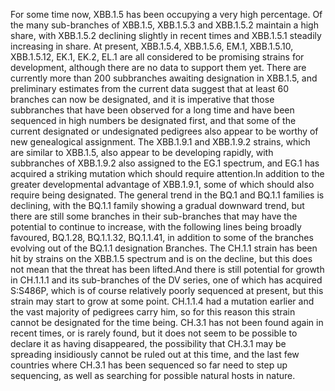 For some time now, XBB.1.5 has been occupying a very high percentage.
Of the many sub-branches of XBB.1.5, XBB.1.5.3 and XBB.1.5.2 maintain a high share, with XBB.1.5.2 declining slightly in recent times and XBB.1.5.1 steadily increasing in share.
At present, XBB.1.5.4, XBB.1.5.6, EM.1, XBB.1.5.10, XBB.1.5.12, EK.1, EK.2, EL.1 are all considered to be promising strains for development, although there are no data to support them yet.
There are currently more than 200 subbranches awaiting designation in XBB.1.5, and preliminary estimates from the current data suggest that at least 60 branches can now be designated, and it is imperative that those subbranches that have been observed for a long time and have been sequenced in high numbers be designated first, and that some of the current designated or undesignated pedigrees also appear to be worthy of new genealogical assignment.
The XBB.1.9.1 and XBB.1.9.2 strains, which are similar to XBB.1.5, also appear to be developing rapidly, with subbranches of XBB.1.9.2 also assigned to the EG.1 spectrum, and EG.1 has acquired a striking mutation which should require attention.In addition to the greater developmental advantage of XBB.1.9.1, some of which should also require being designated.
The general trend in the BQ.1 and BQ.1.1 families is declining, with the BQ.1.1 family showing a gradual downward trend, but there are still some branches in their sub-branches that may have the potential to continue to increase, with the following lines being broadly favoured, BQ.1.28, BQ.1.1.32, BQ.1.1.41, in addition to some of the branches evolving out of the BQ.1.1 designation Branches.
The CH.1.1 strain has been hit by strains on the XBB.1.5 spectrum and is on the decline, but this does not mean that the threat has been lifted.And there is still potential for growth in CH.1.1.1 and its sub-branches of the DV series, one of which has acquired S:S486P, which is of course relatively poorly sequenced at present, but this strain may start to grow at some point. CH.1.1.4 had a mutation earlier and the vast majority of pedigrees carry him, so for this reason this strain cannot be designated for the time being. CH.3.1 has not been found again in recent times, or is rarely found, but it does not seem to be possible to declare it as having disappeared, the possibility that CH.3.1 may be spreading insidiously cannot be ruled out at this time, and the last few countries where CH.3.1 has been sequenced so far need to step up sequencing, as well as searching for possible natural hosts in nature.

